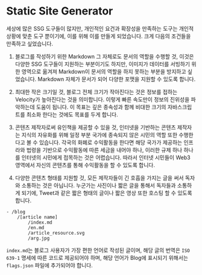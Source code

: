 # Static Site Generator

세상에 많은 SSG 도구들이 많지만, 개인적인 요건과 확장성을 만족하는 도구는 개인적 상황에 맞춘 도구 뿐이기에, 이를 위해
이를 만들게 되었습니다. 크게 다음의 조건들을 만족하고 싶었습니다.

1. 블로그를 작성하기 위한 Markdown 그 자체로도 문서의 역할을 수행할 것, 이것은 다양한 SSG 도구들이 지원하는 부분이기도
   하지만, 이미지가 데이터를 서빙하기 위한 영역으로 옮겨져 Markdown이 문서의 역할을 하지 못하는 부분을 방지하고
   싶었습니다. Markdown 자체가 문서가 되어 다양한 포맷을 지원할 수 있도록 합니다.

2. 최대한 작은 크기일 것, 블로그 전체 크기가 작아진다는 것은 정보를 접하는 Velocity가 높아진다는 것을 의미합니다. 이렇게
   빠른 속도만이 정보의 진위성을 파악하는데 도움이 됩니다. 이 목표는 깊은 종속성과 함께 비대한 크기의 자바스크립트를
   최소화 한다는 것에도 목표를 두게 합니다.

3. 콘텐츠 제작자로써 유인책을 제공할 수 있을 것, 인터넷을 기반하는 콘텐츠 제작자는 지식의 자유화를 위해 일정 부분 국가에
   종속되지 않은 시민의 역할 또한 수행한다고 볼 수 있습니다. 각국의 화폐로 수익활동을 한다면 해당 국가가 제공하는
   인프라와 법령을 기반으로 수익활동에 따른 세금을 내어야 하나, 이러한 규제 하나 하나를 인터넷의 시민에게 접목하는 것은
   어렵습니다. 따라서 인터넷 시민들이 Web3 영역에서 자신의 콘텐츠를 통해 수익활동을 할 수 있도록 합니다.

4. 다양한 콘텐츠 형태를 지원할 것, 모든 제작자들이 긴 호흡을 가지는 글을 써서 독자와 소통하는 것은 아닙니다. 누군가는
   사진이나 짧은 글을 통해서 독자들과 소통하게 되기에, Tweet과 같은 짧은 형태의 글이나 짧은 영상 또한 호스팅 할 수 있도록 합니다.

```
- /blog 
    /[article name]
        /index.md
        /en.md 
        /article_resource.svg 
        /arg.jpg
```

`index.md`는 블로그 사용자가 가장 편한 언어로 작성된 글이며, 해당 글의 번역은 `ISO 639-1` 명세에 따른 코드로 제공되어야 하며, 해당 언어가 Blog에 표시되기 위해서는 `flags.json` 파일에 추가되어야 합니다. 
